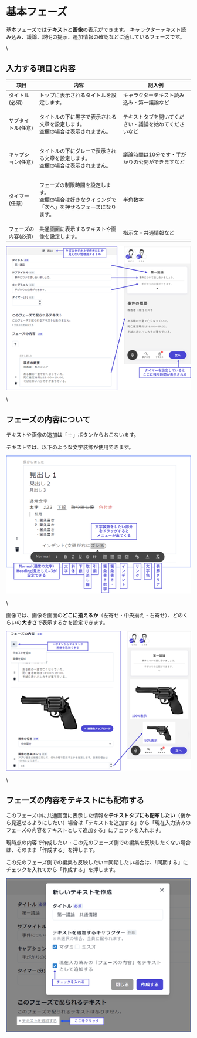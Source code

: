 # 基本フェーズ

基本フェーズでは**テキスト**と**画像**の表示ができます。 キャラクターテキスト読み込み、議論、説明の提示、追加情報の確認などに適しているフェーズです。

\


## 入力する項目と内容

| 項目          | 内容                                                           | 記入例                         |
| ----------- | ------------------------------------------------------------ | --------------------------- |
| タイトル(必須)    | トップに表示されるタイトルを設定します。                                         | キャラクターテキスト読み込み・第一議論など       |
| サブタイトル(任意)  | <p>タイトルの下に黒字で表示される文章を設定します。<br>空欄の場合は表示されません。</p>            | テキストタブを開いてください・議論を始めてくださいなど |
| キャプション(任意)  | <p>タイトルの下にグレーで表示される文章を設定します。<br>空欄の場合は表示されません。</p>           | 議論時間は10分です・手がかりの公開ができますなど   |
| タイマー(任意)    | <p>フェーズの制限時間を設定します。<br>空欄の場合は好きなタイミングで「次へ」を押せるフェーズになります。</p> | 半角数字                        |
| フェーズの内容(必須) | 共通画面に表示するテキストや画像を設定します。                                      | 指示文・共通情報など                  |

![](../../images/giron1.png)

\


## フェーズの内容について

テキストや画像の追加は「＋」ボタンからおこないます。

テキストでは、以下のような文字装飾が使用できます。

![](../../images/giron3.png)

\


画像では、画像を画面の**どこに揃えるか**（左寄せ・中央揃え・右寄せ）、どのくらいの**大きさ**で表示するかを設定できます。

![](../../images/giron2.png)

\


## フェーズの内容をテキストにも配布する

このフェーズ中に共通画面に表示した情報を**テキストタブにも配布したい**（後から見返せるようにしたい）場合は「テキストを追加する」から「現在入力済みのフェーズの内容をテキストとして追加する」にチェックを入れます。

現時点の内容で作成したい・この先のフェーズ側での編集を反映したくない場合は、そのまま「作成する」を押します。

この先のフェーズ側での編集も反映したい＝同期したい場合は、「同期する」にチェックを入れてから「作成する」を押します。

![](../../images/giron4.png)
